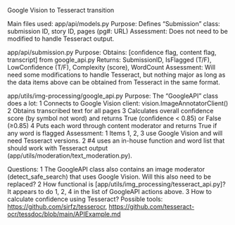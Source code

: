 Google Vision to Tesseract transition


Main files used:
app/api/models.py
    Purpose: 
        Defines “Submission” class: submission ID, story ID, pages (pg#: URL)
    Assessment: 
        Does not need to be modified to handle Tesseract output.

app/api/submission.py
    Purpose: 
        Obtains: [confidence flag, content flag, transcript] from google_api.py
        Returns: SubmissionID, IsFlagged (T/F), LowConfidence (T/F), Complexity (score), WordCount
	Assessment:
        Will need some modifications to handle Tesseract, but nothing major as long as the data items above can be obtained from Tesseract in the same format.

app/utils/img-processing/google_api.py
Purpose:
 	The “GoogleAPI” class does a lot:
        1 Connects to Google Vision client: vision.ImageAnnotatorClient()
        2 Obtains transcribed text for all pages
        3 Calculates overall confidence score (by symbol not word) and returns True (confidence < 0.85) or False (≥0.85)
        4 Puts each word through content moderator and returns True if any word is flagged
	Assessment:
        1 Items 1, 2, 3 use Google Vision and will need Tesseract versions.
        2 #4 uses an in-house function and word list that should work with Tesseract output (app/utils/moderation/text_moderation.py).


Questions: 
1 The GoogleAPI class also contains an image moderator (detect_safe_search) that uses Google Vision. Will this also need to be replaced? 
2 How functional is [app/utils/img_processing/tesseract_api.py]? It appears to do 1, 2, 4 in the list of GoogleAPI actions above. 
3 How to calculate confidence using Tesseract? 
    Possible tools: https://github.com/sirfz/tesserocr, https://github.com/tesseract-ocr/tessdoc/blob/main/APIExample.md
